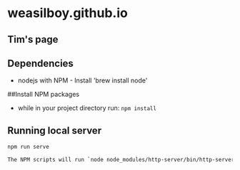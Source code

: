 # weasilboy.github.io
## Tim's page

## Dependencies

- nodejs with NPM - Install 'brew install node'

##Install NPM packages
- while in your project directory run: `npm install`

## Running local server

```bash
npm run serve

The NPM scripts will run `node node_modules/http-server/bin/http-server` which is one of the dependencies for this projects. It's just a simple local server to just see your static files.